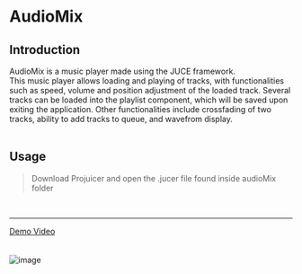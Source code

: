 # AudioMix

## Introduction
AudioMix is a music player made using the JUCE framework.  
This music player allows loading and playing of tracks, with functionalities such as speed, volume and position adjustment of the loaded track. Several tracks can be loaded into the playlist component, which will be saved upon exiting the application. Other functionalities include crossfading of two tracks, ability to add tracks to queue, and wavefrom display.  
<br />

## Usage
> Download Projuicer and open the .jucer file found inside audioMix folder  
<br />

___

[Demo Video](https://youtu.be/sc-KKXfUTHE)  
 <br /> <br />
![image](https://user-images.githubusercontent.com/86581908/188299128-7a3f2579-ecc3-475a-ab9e-be0c8b1774ea.png)

